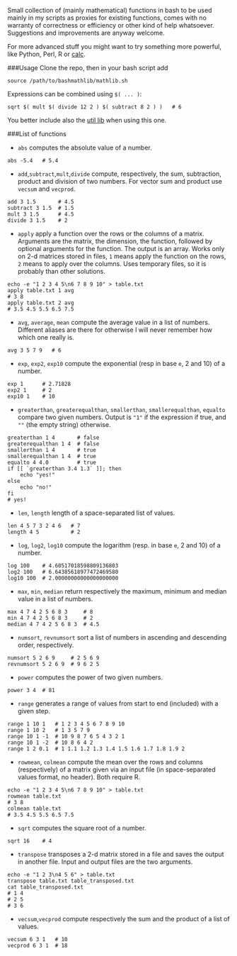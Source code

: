Small collection of (mainly mathematical) functions in bash to be used mainly
in my scripts as proxies for existing functions, comes with no warranty of
correctness or efficiency or other kind of help whatsoever.
Suggestions and improvements are anyway welcome.

For more advanced stuff you might want to try something more powerful,
like Python, Perl, R or [calc](http://www.isthe.com/chongo/tech/comp/calc/).

###Usage
Clone the repo, then in your bash script add
```
source /path/to/bashmathlib/mathlib.sh
```

Expressions can be combined using `$( ... )`:
```
sqrt $( mult $( divide 12 2 ) $( subtract 8 2 ) )   # 6
```

You better include also the [util lib](https://github.com/albertofranzin/bashutillib)
when using this one.

###List of functions

* `abs` computes the absolute value of a number.
```
abs -5.4   # 5.4
```

* `add`,`subtract`,`mult`,`divide` compute, respectively, the sum, subtraction,
product and division of two numbers. For vector sum and product use `vecsum`
and `vecprod`.
```
add 3 1.5       # 4.5
subtract 3 1.5  # 1.5
mult 3 1.5      # 4.5
divide 3 1.5    # 2
```

* `apply` apply a function over the rows or the columns of a matrix.
Arguments are the matrix, the dimension, the function, followed by
optional arguments for the function. The output is an array.
Works only on 2-d matrices stored in files, `1` means apply the
function on the rows, `2` means to apply over the columns.
Uses temporary files, so it is probably than other solutions.
```
echo -e "1 2 3 4 5\n6 7 8 9 10" > table.txt
apply table.txt 1 avg
# 3 8
apply table.txt 2 avg
# 3.5 4.5 5.5 6.5 7.5
```

* `avg`, `average`, `mean` compute the average value in a list of numbers.
Different aliases are there for otherwise I will never remember how which
one really is.
```
avg 3 5 7 9   # 6
```

* `exp`, `exp2`, `exp10` compute the exponential (resp in base `e`, 2 and 10)
of a number.
```
exp 1      # 2.71828
exp2 1     # 2
exp10 1    # 10
```

* `greaterthan`, `greaterequalthan`, `smallerthan`, `smallerequalthan`, `equalto`
compare two given numbers. Output is `"1"` if the expression if true, and `""`
(the empty string) otherwise.
```
greaterthan 1 4       # false
greaterequalthan 1 4  # false
smallerthan 1 4       # true
smallerequalthan 1 4  # true
equalto 4 4.0         # true
if [[ `greaterthan 3.4 1.3` ]]; then
    echo "yes!"
else
    echo "no!"
fi
# yes!
```

* `len`, `length` length of a space-separated list of values.
```
len 4 5 7 3 2 4 6   # 7
length 4 5          # 2
```

* `log`, `log2`, `log10` compute the logarithm (resp. in base `e`, 2 and 10)
of a number.
```
log 100    # 4.60517018598809136803
log2 100   # 6.64385618977472469580
log10 100  # 2.00000000000000000000
```

* `max`, `min`, `median` return respectively the maximum, minimum and median
value in a list of numbers.
```
max 4 7 4 2 5 6 8 3     # 8
min 4 7 4 2 5 6 8 3     # 2
median 4 7 4 2 5 6 8 3  # 4.5
```

* `numsort`, `revnumsort` sort a list of numbers in ascending and descending
order, respectively.
```
numsort 5 2 6 9     # 2 5 6 9
revnumsort 5 2 6 9  # 9 6 2 5
```

* `power` computes the power of two given numbers.
```
power 3 4  # 81
```

* `range` generates a range of values from start to end (included) with a
given step.
```
range 1 10 1   # 1 2 3 4 5 6 7 8 9 10
range 1 10 2   # 1 3 5 7 9
range 10 1 -1  # 10 9 8 7 6 5 4 3 2 1
range 10 1 -2  # 10 8 6 4 2
range 1 2 0.1  # 1 1.1 1.2 1.3 1.4 1.5 1.6 1.7 1.8 1.9 2
```

* `rowmean`, `colmean` compute the mean over the rows and columns
(respectively) of a matrix given via an input file
(in space-separated values format, no header). Both require R.
```
echo -e "1 2 3 4 5\n6 7 8 9 10" > table.txt
rowmean table.txt
# 3 8
colmean table.txt
# 3.5 4.5 5.5 6.5 7.5
```

* `sqrt` computes the square root of a number.
```
sqrt 16    # 4
```

* `transpose` transposes a 2-d matrix stored in a file and saves the output
in another file. Input and output files are the two arguments.
```
echo -e "1 2 3\n4 5 6" > table.txt
transpose table.txt table_transposed.txt
cat table_transposed.txt
# 1 4
# 2 5
# 3 6
```

* `vecsum`,`vecprod` compute respectively the sum and the product of
a list of values.
```
vecsum 6 3 1   # 10
vecprod 6 3 1  # 18
```
